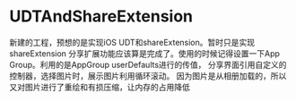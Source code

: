 # UDTAndShareExtension
新建的工程，预想的是实现iOS UDT和shareExtension。暂时只是实现shareExtension
分享扩展功能应该算是完成了。使用的时候记得设置一下App Group。利用的是AppGroup userDefaults进行的传值，
分享界面引用自定义的控制器，选择图片时，展示图片利用循环滚动。
因为图片是从相册加载的，所以又对图片进行了重绘和有损压缩，让内存的占用降低

